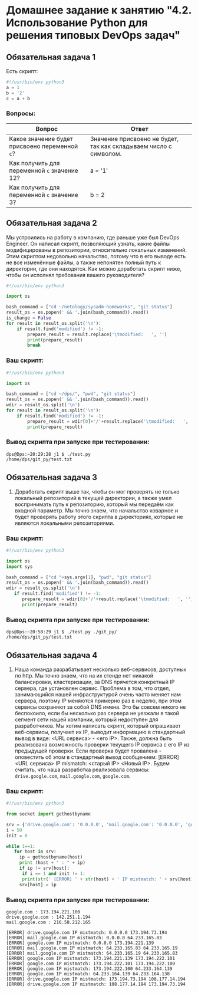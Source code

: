 # Домашнее задание к занятию "4.2. Использование Python для решения типовых DevOps задач"

## Обязательная задача 1

Есть скрипт:
```python
#!/usr/bin/env python3
a = 1
b = '2'
c = a + b
```

### Вопросы:
| Вопрос  | Ответ |
| ------------- | ------------- |
| Какое значение будет присвоено переменной `c`?  | Значение присвоено не будет, так как складываем число с символом. |
| Как получить для переменной `c` значение 12?  | a = '1'  |
| Как получить для переменной `c` значение 3?  | b = 2  |

## Обязательная задача 2
Мы устроились на работу в компанию, где раньше уже был DevOps Engineer. Он написал скрипт, позволяющий узнать, какие файлы модифицированы в репозитории, относительно локальных изменений. Этим скриптом недовольно начальство, потому что в его выводе есть не все изменённые файлы, а также непонятен полный путь к директории, где они находятся. Как можно доработать скрипт ниже, чтобы он исполнял требования вашего руководителя?

```python
#!/usr/bin/env python3

import os

bash_command = ["cd ~/netology/sysadm-homeworks", "git status"]
result_os = os.popen(' && '.join(bash_command)).read()
is_change = False
for result in result_os.split('\n'):
    if result.find('modified') != -1:
        prepare_result = result.replace('\tmodified:   ', '')
        print(prepare_result)
        break
```

### Ваш скрипт:
```python
#!/usr/bin/env python3

import os

bash_command = ["cd ~/dps/", "pwd", "git status"] 
result_os = os.popen(' && '.join(bash_command)).read() 
wdir = result_os.split('\n')
for result in result_os.split('\n'): 
    if result.find('modified') != -1:
        prepare_result = wdir[0]+'/'+result.replace('\tmodified:   ', '')
        print(prepare_result)
```

### Вывод скрипта при запуске при тестировании:
```
dps@Dps:~20:29:28 j1 $ ./test.py 
/home/dps/git_py/test.txt
```

## Обязательная задача 3
1. Доработать скрипт выше так, чтобы он мог проверять не только локальный репозиторий в текущей директории, а также умел воспринимать путь к репозиторию, который мы передаём как входной параметр. Мы точно знаем, что начальство коварное и будет проверять работу этого скрипта в директориях, которые не являются локальными репозиториями.

### Ваш скрипт:
```python
#!/usr/bin/env python3

import os
import sys

bash_command = ["cd "+sys.argv[1], "pwd", "git status"]
result_os = os.popen(' && '.join(bash_command)).read()
wdir = result_os.split('\n')
   if result.find('modified') != -1:
      prepare_result = wdir[0]+'/'+result.replace('\tmodified:   ', '')
      print(prepare_result)

```

### Вывод скрипта при запуске при тестировании:
```
dps@Dps:~20:58:29 j1 $ ./test.py ./git_py/
/home/dps/git_py/test.txt
```

## Обязательная задача 4
1. Наша команда разрабатывает несколько веб-сервисов, доступных по http. Мы точно знаем, что на их стенде нет никакой балансировки, кластеризации, за DNS прячется конкретный IP сервера, где установлен сервис. Проблема в том, что отдел, занимающийся нашей инфраструктурой очень часто меняет нам сервера, поэтому IP меняются примерно раз в неделю, при этом сервисы сохраняют за собой DNS имена. Это бы совсем никого не беспокоило, если бы несколько раз сервера не уезжали в такой сегмент сети нашей компании, который недоступен для разработчиков. Мы хотим написать скрипт, который опрашивает веб-сервисы, получает их IP, выводит информацию в стандартный вывод в виде: <URL сервиса> - <его IP>. Также, должна быть реализована возможность проверки текущего IP сервиса c его IP из предыдущей проверки. Если проверка будет провалена - оповестить об этом в стандартный вывод сообщением: [ERROR] <URL сервиса> IP mismatch: <старый IP> <Новый IP>. Будем считать, что наша разработка реализовала сервисы: `drive.google.com`, `mail.google.com`, `google.com`.

### Ваш скрипт:
```python
#!/usr/bin/env python3

from socket import gethostbyname

srv = {'drive.google.com': '0.0.0.0', 'mail.google.com': '0.0.0.0', 'google.com': '0.0.0.0'}
i = 50
init = 0

while 1==1:
   for host in srv:
     ip = gethostbyname(host)
     print (host + " : " + ip)
     if ip != srv[host]:
      if i == 1 and init != 1:
      print(str(' [ERROR] ' + str(host) + ' IP mistmatch: ' + srv[host] + ' ' + ip))
     srv[host] = ip
```

### Вывод скрипта при запуске при тестировании:
```
google.com : 173.194.221.100
drive.google.com : 142.251.1.194
mail.google.com : 216.58.212.165

[ERROR] drive.google.com IP mistmatch: 0.0.0.0 173.194.73.194
[ERROR] mail.google.com IP mistmatch: 0.0.0.0 64.233.165.83
[ERROR] google.com IP mistmatch: 0.0.0.0 173.194.221.139
[ERROR] mail.google.com IP mistmatch: 64.233.165.83 64.233.165.19
[ERROR] mail.google.com IP mistmatch: 64.233.165.19 64.233.165.83
[ERROR] google.com IP mistmatch: 173.194.221.139 173.194.222.101
[ERROR] google.com IP mistmatch: 173.194.222.101 173.194.222.100
[ERROR] google.com IP mistmatch: 173.194.222.100 64.233.164.139
[ERROR] google.com IP mistmatch: 64.233.164.139 64.233.164.138
[ERROR] drive.google.com IP mistmatch: 173.194.73.194 108.177.14.194
[ERROR] drive.google.com IP mistmatch: 108.177.14.194 173.194.73.194
```
